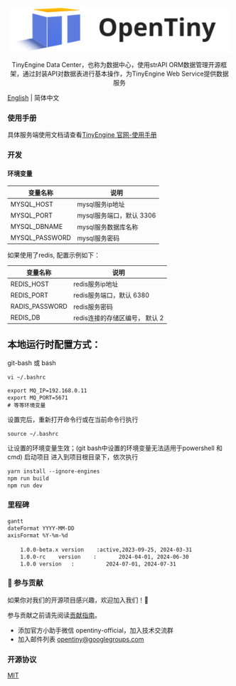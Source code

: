 <p align="center">
  <a href="https://opentiny.design/tiny-engine" target="_blank" rel="noopener noreferrer">
    <img alt="OpenTiny Logo" src="logo.svg" height="100" style="max-width:100%;">
  </a>
</p>

<p align="center">TinyEngine Data Center，也称为数据中心，使用strAPI ORM数据管理开源框架，通过封装API对数据表进行基本操作，为TinyEngine Web Service提供数据服务</p>

[English](README.md) | 简体中文

### 使用手册

具体服务端使用文档请查看[TinyEngine 官网-使用手册](https://opentiny.design/tiny-engine#/help-center/course/backend/51)

### 开发

#### 环境变量

|变量名称|说明
|---|---|
|MYSQL_HOST|mysql服务ip地址|
|MYSQL_PORT|mysql服务端口，默认 3306|
|MYSQL_DBNAME|mysql服务数据库名称|
|MYSQL_PASSWORD|mysql服务密码|

如果使用了redis, 配置示例如下：

|变量名称|说明
|---|---|
|REDIS_HOST|redis服务ip地址|
|REDIS_PORT|redis服务端口，默认 6380|
|RADIS_PASSWORD|redis服务密码|
|REDIS_DB|redis连接的存储区编号， 默认 2|

## 本地运行时配置方式：

git-bash 或 bash
```
vi ~/.bashrc
```

```
export MQ_IP=192.168.0.11
export MQ_PORT=5671
# 等等环境变量
```
设置完后，重新打开命令行或在当前命令行执行
```
source ~/.bashrc
```
让设置的环境变量生效；(git bash中设置的环境变量无法适用于powershell 和cmd)
启动项目
进入到项目根目录下，依次执行

```
yarn install --ignore-engines
npm run build
npm run dev
```
### 里程碑

```mermaid
gantt 
dateFormat YYYY-MM-DD
axisFormat %Y-%m-%d

	1.0.0-beta.x version	:active,2023-09-25, 2024-03-31
	1.0.0-rc	version    :       2024-04-01, 2024-06-30
	1.0.0 version   :          2024-07-01, 2024-07-31

```

### 🤝 参与贡献

如果你对我们的开源项目感兴趣，欢迎加入我们！🎉

参与贡献之前请先阅读[贡献指南](CONTRIBUTING.zh-CN.md)。

- 添加官方小助手微信 opentiny-official，加入技术交流群
- 加入邮件列表 opentiny@googlegroups.com

### 开源协议

[MIT](LICENSE)
